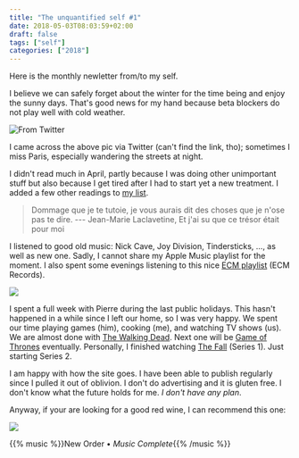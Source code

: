 ```yaml
---
title: "The unquantified self #1"
date: 2018-05-03T08:03:59+02:00
draft: false
tags: ["self"]
categories: ["2018"]
---
```


Here is the monthly newletter from/to my self.

I believe we can safely forget about the winter for the time being and enjoy the sunny days. That's good news for my hand because beta blockers do not play well with cold weather.

![From Twitter](/img/0176.jpg)

I came across the above pic via Twitter (can't find the link, tho); sometimes I miss Paris, especially wandering the streets at night.

I didn't read much in April, partly because I was doing other unimportant stuff but also because I get tired after I had to start yet a new treatment. I added a few other readings to [my list](/files/books.org).

> Dommage que je te tutoie, je vous aurais dit des choses que je n'ose pas te dire. --- Jean-Marie Laclavetine, Et j'ai su que ce trésor était pour moi

I listened to good old music: Nick Cave, Joy Division, Tindersticks, ..., as well as new one. Sadly, I cannot share my Apple Music playlist for the moment. I also spent some evenings listening to this nice [ECM playlist](https://itunes.apple.com/us/playlist/ecm/pl.5a9326f0f5da47059b21850add4d145b) (ECM Records).

![](/img/2018-05-03-21-31-27.png)

I spent a full week with Pierre during the last public holidays. This hasn't happened in a while since I left our home, so I was very happy. We spent our time playing games (him), cooking (me), and watching TV shows (us). We are almost done with [The Walking Dead](https://en.wikipedia.org/wiki/The_Walking_Dead_(TV_series)). Next one will be [Game of Thrones](https://en.wikipedia.org/wiki/Game_of_Thrones) eventually. Personally, I finished watching [The Fall](https://en.wikipedia.org/wiki/The_Fall_(TV_series)) (Series 1). Just starting Series 2.

I am happy with how the site goes. I have been able to publish regularly since I pulled it out of oblivion. I don't do advertising and it is gluten free. I don't know what the future holds for me. *I don't have any plan*.

Anyway, if your are looking for a good red wine, I can recommend this one:

![](/img/0020.jpg)

{{% music %}}New Order • *Music Complete*{{% /music %}}
